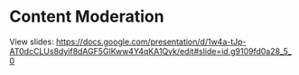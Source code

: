 # Content Moderation
View slides: https://docs.google.com/presentation/d/1w4a-tJp-AT0dcCLUs8dyif8dAGF5GlKww4Y4qKA1Qvk/edit#slide=id.g9109fd0a28_5_0
